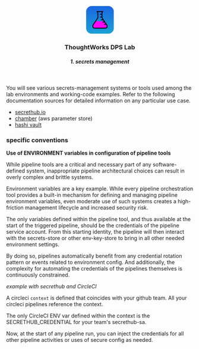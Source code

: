 <div align="center">
  <p>
    <img alt="CircleCI Logo" src="https://github.com/ThoughtWorks-DPS/lab-documentation/blob/master/doc/img/dps-lab.png?sanitize=true" width="75" />
  </p>
  <h3>ThoughtWorks DPS Lab</h3>
  <h5>1. secrets management</h5>
</div>
<br />

You will see various secrets-management systems or tools used among the lab environments and working-code examples. Refer to the following documentation sources for detailed information on any particular use case.  

- [secrethub.io](https://secrethub.io)
- [chamber](https://github.com/segmentio/chamber) (aws parameter store)
- [hashi vault](https://www.vaultproject.io)

### specific conventions

**Use of ENVIRONMENT variables in configuration of pipeline tools**  

While pipeline tools are a critical and necessary part of any software-defined system, inappropriate pipeline architectural choices can result in overly complex and brittle systems.  

Environment variables are a key example. While every pipeline orchestration tool provides a built-in mechanism for defining and managing pipeline environment variables, even moderate use of such systems creates a high-friction management lifecycle and increased security risk.  

The only variables defined within the pipeline tool, and thus available at the start of the triggered pipeline, should be the credentials of the pipeline service account. From this starting identity, the pipeline will then interact with the secrets-store or other env-key-store to bring in all other needed environment settings.  

By doing so, pipelines automatically benefit from any credential rotation pattern or events related to environment config. And additionally, the complexity for automating the credentials of the pipelines themselves is continuously constrained.  

_example with secrethub and CircleCI_

A circleci `context` is defined that coincides with your github team. All your circleci pipelines reference the context.

The only CircleCI ENV var defined within the context is the SECRETHUB_CREDENTIAL for your team's secrethub-sa.  

Now, at the start of any pipeline run, you can inject the credentials for all other pipeline activities or uses of secure config as needed.  

